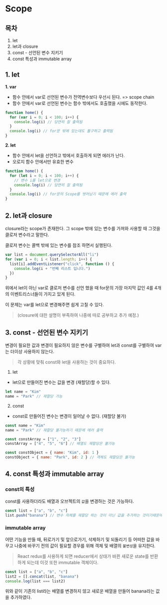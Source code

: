 # Scope

## 목차

1. let
2. let과 closure
3. const - 선언된 변수 지키기
4. const 특성과 immutable array

## **1. let**

**1. var**

- 함수 안에서 var로 선언된 변수가 전역변수보다 우선시 된다. => scope chain
- 함수 안에서 var로 선언된 변수는 함수 밖에서도 호출했을 시에도 동작한다.

```js
function home() {
  for (var i = 0; i < 100; i++) {
    console.log(i) // 당연히 잘 출력됨
  }
  console.log(i) // for문 밖에 있는데도 불구하고 출력됨
}
```

**2. let**

- 함수 안에서 let을 선언하고 밖에서 호출하게 되면 에러가 난다.
- 오로지 함수 안에서만 유효한 변수

```js
function home() {
  for (let i = 0; i < 100; i++) {
    // 변수 i를 let으로 변경
    console.log(i) // 당연히 잘 출력됨
  }
  console.log(i) // for문의 Scope를 벗어났기 때문에 에러 출력
}
```

## **2. let과 closure**

closure라는 scope가 존재한다. 그 scope 밖에 있는 변수를 가져와 사용할 때 그것을 클로저 변수라고 말한다.

클로저 변수는 콜백 밖에 있는 변수를 참조 하면서 실행된다.

```js
var list = document.querySelectorAll("li")
for (var i = 0; i < list.length; i++) {
  list[i].addEventListener("click", function () {
    console.log(i + "번째 리스트 입니다.")
  })
}
```

위에서 let이 아닌 var로 클로저 변수를 선언 했을 때 for문의 가장 마지막 값인 4를 4개의 이벤트리스너들이 가지고 있게 된다.

이 문제는 var를 let으로 변경해주면 쉽게 고칠 수 있다.

> (closure에 대한 설명이 부족하여 나중에 따로 공부하고 추가 예정.)

## **3. const - 선언된 변수 지키기**

변경이 필요한 값과 변경이 필요하지 않은 변수를 구별하여 let과 const를 구별하여 var는 더이상 사용하지 않는다.

> 각 상황에 맞춰 const와 let을 사용하는 것이 중요하다.

1. let

- let으로 만들어진 변수는 값을 변경 (재할당)할 수 있다.

```js
let name = "Kim"
name = "Park" // 재할당 가능
```

2. const

- const로 만들어진 변수는 변경이 일어날 수 없다. (재할당 불가)

```js
const name = "Kim"
name = "Park" // 재할당 불가능하기 때문에 에러 출력

const constArray = ["1", "2", "3"]
constArray = ["4", "5", "6"] // 배열도 재할당은 불가능

const constObject = { name: "Kim", id: 1 }
constObject = { name: "Park", id: 2 } // 객체도 재할당은 불가능
```

## **4. const 특성과 immutable array**

### **const의 특성**

const를 사용하더라도 배열과 오브젝트의 `값`을 변경하는 것은 가능하다.

```js
const list = ["a", "b", "c"]
list.push("banana") // 변수 자체를 재할당 하는 것이 아닌 값을 추가하는 것이기때문에 가능하다.
```

### **immutable array**

어떤 기능을 만들 때, 뒤로가기 및 앞으로가기, 삭제하기 및 되돌리기 등 어떠한 값을 바꾸고 나중에 바꾸기 전의 값이 필요할 경우를 위해 객체 및 배열의 `불변성`을 유지한다.

> React redux를 사용하게 되면 reducer에서 상태가 바뀐 새로운 state를 반환하게 되는데 이것 또한 immutable 객체이다.

```js
const list = ["a", "b", "c"]
list2 = [].concat(list, "banana")
console.log(list === list2)
```

위와 같이 기존의 list라는 배열를 변경하지 않고 새로운 배열을 만들어 banana라는 값을 추가하였다.
